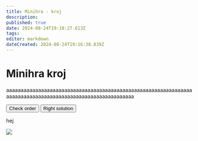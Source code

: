 ```yaml
---
title: Minihra - kroj
description: 
published: true
date: 2024-08-24T19:18:27.613Z
tags: 
editor: markdown
dateCreated: 2024-08-24T19:16:38.839Z
---
```


# Minihra kroj
aaaaaaaaaaaaaaaaaaaaaaaaaaaaaaaaaaaaaaaaaaaaaaaaaaaaaaaaaaaaaaaaaaaaaaaaaaaaaaaaaaaaaaaaaaaaaaaaaaaaaaaaaaaa
<div class='minigame'>
    <div class="button_wrapper">
        <button id="checking-btn">Check order</button>
        <button id="right-pos-btn">Right solution</button>
    </div>
    <p id="result">hej</p>
    <div class="container">
        <img src="outline_rotated.png">
        <p class="card" id="oddil"></p>
        <p class="card" id="wosm"></p>
        <p class="card" id="domovenka_zlin"></p>
        <p class="card" id="cislo_oddilu"></p>
        <p class="card" id="druzina"></p>
        <p class="card" id="listek"></p>
        <p class="card" id="slib"></p>
    </div>
</div>